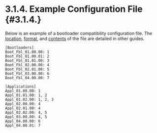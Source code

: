 3.1.4. Example Configuration File                                                                              {#3.1.4.}
========================================================================================================================
Below is an example of a bootloader compatibility configuration file.  The [location](3.1.1.), [format](3.1.2.), and
[contents](3.1.3.) of the file are detailed in other guides.

    [Bootloaders]
    Boot_Fbl_01.00.00: 1
    Boot_Fbl_01.00.01: 2
    Boot_Fbl_01.01.00: 3
    Boot_Fbl_02.00.00: 4
    Boot_Fbl_02.01.00: 5
    Boot_Fbl_03.00.00: 6
    Boot_Fbl_04.00.00: 7
    
    [Applications]
    Appl_01.00.00: 1
    Appl_01.01.00: 1, 2
    Appl_01.02.00: 1, 2, 3
    Appl_02.00.00: 4
    Appl_02.01.00: 4
    Appl_02.02.00: 4, 5
    Appl_03.00.00: 4, 5
    Appl_04.00.00: 6
    Appl_04.00.01: 7